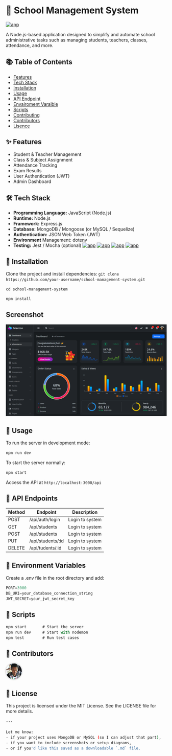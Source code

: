 # 🏫 School Management System

[![app](https://img.shields.io/badge/school_management_system-Administrator-green)](https://getbootstrap.com/)

A Node.js-based application designed to simplify and automate school administrative tasks such as managing students, teachers, classes, attendance, and more.

## 📚 Table of Contents
- [Features](https://github.com/dashboard)
- [Tech Stack](https://github.com/dashboard)
- [Installation](https://github.com/dashboard)
- [Usage](https://github.com/dashboard)
- [API Endpoint](https://github.com/dashboard)
- [Envairoment Varaible](https://github.com/dashboard)
- [Scripts](https://github.com/dashboard)
- [Contributing](https://github.com/dashboard)
- [Contributors](https://github.com/dashboard)
- [Lisence](https://github.com/dashboard)
## ✨ Features
- Student & Teacher Management
- Class & Subject Assignment
- Attendance Tracking
- Exam Results
- User Authentication (JWT)
- Admin Dashboard
## 🛠 Tech Stack
- **Programming Language:** JavaScript (Node.js)
- **Runtime:** Node.js
- **Framework:** Express.js
- **Database:** MongoDB / Mongoose (or MySQL / Sequelize)
- **Authentication:** JSON Web Token (JWT)
- **Environment** Management: dotenv
- **Testing:** Jest / Mocha (optional)
[![app](https://img.shields.io/badge/Note.js-18.x-green)](https://getbootstrap.com/)
[![app](https://img.shields.io/badge/Express.js-Framework-blue)](https://getbootstrap.com/)
[![app](https://img.shields.io/badge/MongoDB-Database-green)](https://getbootstrap.com/)
[![app](https://img.shields.io/badge/Licence-MIT-blue)](https://getbootstrap.com/)
## 🚀 Installation
Clone the project and install dependencies:
` git clone https://github.com/your-username/school-management-system.git `
```clone
cd school-management-system
```
```bash
npm install
```
## Screenshot
![Dashboard](dashboard.png)
## 🔧 Usage
To run the server in development mode:
```bash
npm run dev
```
To start the server normally:
```bash
npm start
```
Access the API at
` http://localhost:3000/api `
## 📮 API Endpoints
| Method | Endpoint | Description | 
| --- | ---- | ----- | 
| POST |/api/auth/login | Login to system | 
| GET |/api/students| Login to system | 
| POST |/api/students | Login to system | 
|PUT |/api/students/:id | Login to system | 
| DELETE |/api/tudents/:id | Login to system | 
## 🔑 Environment Variables
Create a .env file in the root directory and add:
```JavaScript
PORT=3000
DB_URI=your_database_connection_string
JWT_SECRET=your_jwt_secret_key
```
## 🧪 Scripts
```JavaScript
npm start       # Start the server
npm run dev     # Start with nodemon
npm test        # Run test cases
```
## 👥 Contributors
<a href="https://github.com/your-username">
  <img src="rady.jpg" width="50" style="border-radius: 50%; box-shadow: 0 0 5px rgba(0,0,0,0.3);"/>
</a>

## 📄 License
This project is licensed under the MIT License. See the LICENSE file for more details.


```bash
---

Let me know:
- if your project uses MongoDB or MySQL (so I can adjust that part),
- if you want to include screenshots or setup diagrams,
- or if you'd like this saved as a downloadable `.md` file.
```
